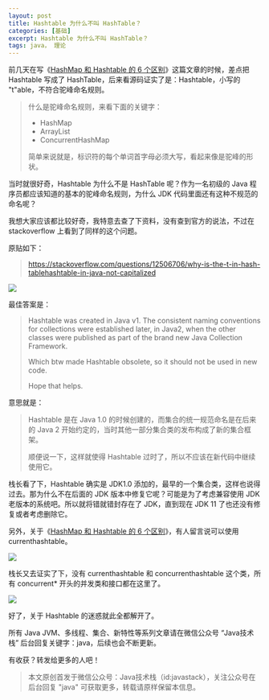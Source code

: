 ```yaml
---
layout: post
title: Hashtable 为什么不叫 HashTable？
categories: [基础]
excerpt: Hashtable 为什么不叫 HashTable？
tags: java， 理论  
---
```

前几天在写《[HashMap 和 Hashtable 的 6 个区别](https://mp.weixin.qq.com/s/EGqKMndXiJDIMeRQwxBd_w)》这篇文章的时候，差点把 Hashtable 写成了 HashTable，后来看源码证实了是：Hashtable，小写的 "t"able，不符合驼峰命名规则。

> 什么是驼峰命名规则，来看下面的关键字：
> 
> - HashMap
> - ArrayList
> - ConcurrentHashMap
> 
> 简单来说就是，标识符的每个单词首字母必须大写，看起来像是驼峰的形状。

当时就很好奇，Hashtable 为什么不是 HashTable 呢？作为一名初级的 Java 程序员都应该知道的基本的驼峰命名规则，为什么 JDK 代码里面还有这种不规范的命名呢？

我想大家应该都比较好奇，我特意去查了下资料，没有查到官方的说法，不过在 stackoverflow 上看到了同样的这个问题。

原贴如下：

> https://stackoverflow.com/questions/12506706/why-is-the-t-in-hash-tablehashtable-in-java-not-capitalized

![](http://qianniu.javastack.cn/18-12-6/56236009.jpg)

最佳答案是：

> Hashtable was created in Java v1. The consistent naming conventions for collections were established later, in Java2, when the other classes were published as part of the brand new Java Collection Framework.
> 
> Which btw made Hashtable obsolete, so it should not be used in new code.
> 
> Hope that helps.

意思就是：

> Hashtable 是在 Java 1.0 的时候创建的，而集合的统一规范命名是在后来的 Java 2 开始约定的，当时其他一部分集合类的发布构成了新的集合框架。
> 
> 顺便说一下，这样就使得 Hashtable 过时了，所以不应该在新代码中继续使用它。

栈长看了下，Hashtable 确实是 JDK1.0 添加的，最早的一个集合类，这样也说得过去。那为什么不在后面的 JDK 版本中修复它呢？可能是为了考虑兼容使用 JDK 老版本的系统吧。所以就将错就错封存在了 JDK，直到现在 JDK 11 了也还没有修复或者考虑删除它。

另外，关于《[HashMap 和 Hashtable 的 6 个区别](https://mp.weixin.qq.com/s/EGqKMndXiJDIMeRQwxBd_w)》，有人留言说可以使用 currenthashtable。

![](http://qianniu.javastack.cn/18-12-6/79250944.jpg)

栈长又去证实了下，没有 currenthashtable 和 concurrenthashtable 这个类，所有 concurrent* 开头的并发类和接口都在这里了。

![](http://qianniu.javastack.cn/18-12-6/49796932.jpg)

好了，关于 Hashtable 的迷惑就此全都解开了。

所有 Java JVM、多线程、集合、新特性等系列文章请在微信公众号 “Java技术栈” 后台回复关键字：java，后续也会不断更新。

有收获？转发给更多的人吧！

> 本文原创首发于微信公众号：Java技术栈（id:javastack），关注公众号在后台回复 "java" 可获取更多，转载请原样保留本信息。
